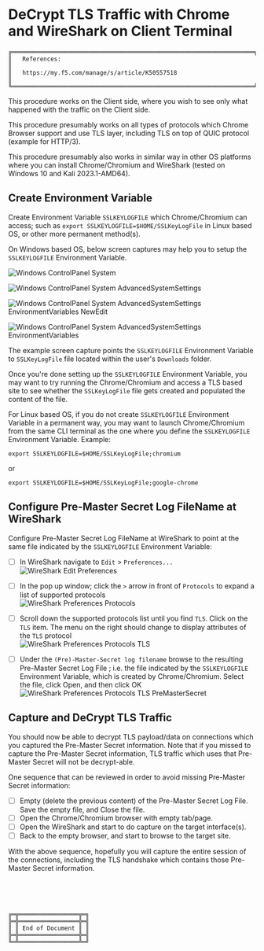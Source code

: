 # DeCrypt TLS Traffic with Chrome and WireShark on Client Terminal

```
╔═════════════════════════════════════════════════════════════════════╗
║   References:                                                       ║
║   https://my.f5.com/manage/s/article/K50557518                      ║
╚═════════════════════════════════════════════════════════════════════╝
```

This procedure works on the Client side, where you wish to see only what happened with the traffic on the Client side.

This procedure presumably works on all types of protocols which Chrome Browser support and use TLS layer, including TLS on top of QUIC protocol (example for HTTP/3).

This procedure presumably also works in similar way in other OS platforms where you can install Chrome/Chromium and WireShark (tested on Windows 10 and Kali 2023.1-AMD64).



## Create Environment Variable

Create Environment Variable `SSLKEYLOGFILE` which Chrome/Chromium can access; such as `export SSLKEYLOGFILE=$HOME/SSLKeyLogFile` in Linux based OS, or other more permanent method(s).



On Windows based OS, below screen captures may help you to setup the `SSLKEYLOGFILE` Environment Variable.

![Windows ControlPanel System](WindowsControlPanelSystem.png)

![Windows ControlPanel System AdvancedSystemSettings](WindowsControlPanelSystemAdvancedSystemSettings.png)

![Windows ControlPanel System AdvancedSystemSettings EnvironmentVariables NewEdit](WindowsControlPanelSystemAdvancedSystemSettingsEnvironmentVariablesNewEdit.png)

![Windows ControlPanel System AdvancedSystemSettings EnvironmentVariables](WindowsControlPanelSystemAdvancedSystemSettingsEnvironmentVariables.png)

The example screen capture points the `SSLKEYLOGFILE` Environment Variable to `SSLKeyLogFile` file located within the user's `Downloads` folder.

Once you're done setting up the `SSLKEYLOGFILE` Environment Variable, you may want to try running the Chrome/Chromium and access a TLS based site to see whether the `SSLKeyLogFile` file gets created and populated the content of the file.



For Linux based OS, if you do not create `SSLKEYLOGFILE` Environment Variable in a permanent way, you may want to launch Chrome/Chromium from the same CLI terminal as the one where you define the `SSLKEYLOGFILE` Environment Variable. Example:

`export SSLKEYLOGFILE=$HOME/SSLKeyLogFile;chromium`

or

`export SSLKEYLOGFILE=$HOME/SSLKeyLogFile;google-chrome`



## Configure Pre-Master Secret Log FileName at WireShark

Configure Pre-Master Secret Log FileName at WireShark to point at the same file indicated by the `SSLKEYLOGFILE` Environment Variable:

- [ ] In WireShark navigate to `Edit` > `Preferences...`<br>
   ![WireShark Edit Preferences](WireShark-Edit-Preferences.png)

- [ ] In the pop up window; click the `>` arrow in front of `Protocols` to expand a list of supported protocols<br>
   ![WireShark Preferences Protocols](WireShark-Preferences-Protocols.png)

- [ ] Scroll down the supported protocols list until you find `TLS`. Click on the `TLS` item. The menu on the right should change to display attributes of the `TLS` protocol<br>
   ![WireShark Preferences Protocols TLS](WireShark-Preferences-Protocols-TLS.png)

- [ ] Under the `(Pre)-Master-Secret log filename` browse to the resulting Pre-Master Secret Log File ; i.e. the file indicated by the `SSLKEYLOGFILE` Environment Variable, which is created by Chrome/Chromium. Select the file, click Open, and then click OK<br>
   ![WireShark Preferences Protocols TLS PreMasterSecret](WireSharkPreferencesProtocolsTLSPreMasterSecret.png)



## Capture and DeCrypt TLS Traffic

You should now be able to decrypt TLS payload/data on connections which you captured the Pre-Master Secret information.
Note that if you missed to capture the Pre-Master Secret information, TLS traffic which uses that Pre-Master Secret will not be decrypt-able.

One sequence that can be reviewed in order to avoid missing Pre-Master Secret information:

- [ ] Empty (delete the previous content) of the Pre-Master Secret Log File. Save the empty file, and Close the file.
- [ ] Open the Chrome/Chromium browser with empty tab/page.
- [ ] Open the WireShark and start to do capture on the target interface(s).
- [ ] Back to the empty browser, and start to browse to the target site.

With the above sequence, hopefully you will capture the entire session of the connections, including the TLS handshake which contains those Pre-Master Secret information.



<br><br><br>
```
╔═╦═════════════════╦═╗
╠═╬═════════════════╬═╣
║ ║ End of Document ║ ║
╠═╬═════════════════╬═╣
╚═╩═════════════════╩═╝
```
<br><br><br>



